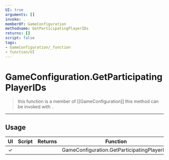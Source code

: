 ```yaml
---
UI: true
arguments: []
invoke: .
memberOf: GameConfiguration
methodname: GetParticipatingPlayerIDs
returns: []
script: false
tags:
- GameConfiguration/_function
- function/UI
---
```

# GameConfiguration.GetParticipatingPlayerIDs
> this function is a member of [[GameConfiguration]]
> this method can be invoked with `.`
-----
## Usage
|  UI | Script | Returns | Function | Arguments |
|:---:|:------:|-------:|:--------:|:---------|
|✓| ||GameConfiguration.GetParticipatingPlayerIDs||
